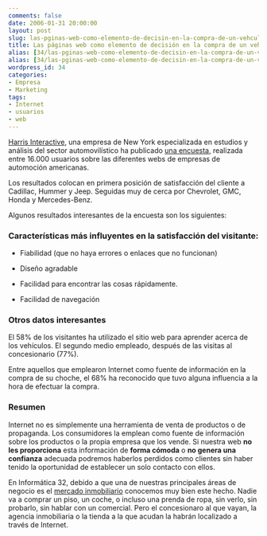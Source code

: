 ```yaml
---
comments: false
date: 2006-01-31 20:00:00
layout: post
slug: las-pginas-web-como-elemento-de-decisin-en-la-compra-de-un-vehculo
title: Las páginas web como elemento de decisión en la compra de un vehículo
alias: [34/las-pginas-web-como-elemento-de-decisin-en-la-compra-de-un-vehculo/, 34/las-pginas-web-como-elemento-de-decisin-en-la-compra-de-un-vehculo]
alias: [34/las-pginas-web-como-elemento-de-decisin-en-la-compra-de-un-vehculo/, 34/las-pginas-web-como-elemento-de-decisin-en-la-compra-de-un-vehculo]
wordpress_id: 34
categories:
- Empresa
- Marketing
tags:
- Internet
- usuarios
- web
---
```


[Harris Interactive](http://www.harrisinteractive.com), una empresa de New York especializada en estudios y análisis del sector automovilístico ha publicado [una encuesta](http://www.harrisinteractive.com/news/allnewsbydate.asp?NewsID=1012), realizada entre 16.000 usuarios sobre las diferentes webs de empresas de automoción americanas.





Los resultados colocan en primera posición de satisfacción del cliente a Cadillac, Hummer y Jeep.  Seguidas muy de cerca por Chevrolet, GMC, Honda y Mercedes-Benz.





Algunos resultados interesantes de la encuesta son los siguientes:





### Características más influyentes en la satisfacción del visitante:






  * Fiabilidad (que no haya errores o enlaces que no funcionan)


  * Diseño agradable


  * Facilidad para encontrar las cosas rápidamente.


  * Facilidad de navegación




### Otros datos interesantes





El 58% de los visitantes ha utilizado el sitio web para aprender acerca de los vehículos.  El segundo medio empleado, después de las visitas al concesionario (77%).





Entre aquellos que emplearon Internet como fuente de información en la compra de su choche, el 68% ha reconocido que tuvo alguna influencia a la hora de efectuar la compra.





### Resumen




Internet no es simplemente una herramienta de venta de productos o de propaganda.  Los consumidores la emplean como fuente de información sobre los productos o la propia empresa que los vende.  Si nuestra web **no les proporciona** esta información de **forma cómoda** o **no genera una confianza** adecuada podremos haberlos perdidos como clientes sin haber tenido la oportunidad de establecer un solo contacto con ellos.





En Informática 32, debido a que una de nuestras principales áreas de negocio es el [mercado inmobiliario](http://www.programagestioninmobiliaria.es) conocemos muy bien este hecho.  Nadie va a comprar un piso, un coche, o incluso una prenda de ropa, sin verlo, sin probarlo, sin hablar con un comercial.  Pero el concesionaro al que vayan, la agencia inmobiliaria o la tienda a la que acudan la habrán localizado a través de Internet.

